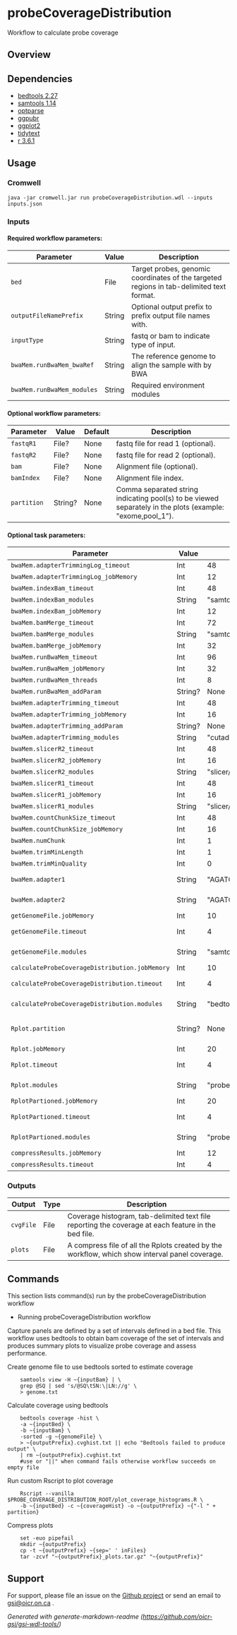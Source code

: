 # probeCoverageDistribution

Workflow to calculate probe coverage

## Overview

## Dependencies

* [bedtools 2.27](https://bedtools.readthedocs.io/en/latest/content/bedtools-suite.html)
* [samtools 1.14](http://www.htslib.org/)
* [optparse](https://cran.r-project.org/web/packages/optparse/index.html)
* [ggpubr](https://cran.r-project.org/web/packages/ggpubr/index.html)
* [ggplot2](https://cran.r-project.org/web/packages/ggplot2/index.html)
* [tidytext](https://cran.r-project.org/web/packages/tidytext/)
* [r 3.6.1](https://cran.r-project.org/)


## Usage

### Cromwell
```
java -jar cromwell.jar run probeCoverageDistribution.wdl --inputs inputs.json
```

### Inputs

#### Required workflow parameters:
Parameter|Value|Description
---|---|---
`bed`|File|Target probes, genomic coordinates of the targeted regions in tab-delimited text format.
`outputFileNamePrefix`|String|Optional output prefix to prefix output file names with.
`inputType`|String|fastq or bam to indicate type of input.
`bwaMem.runBwaMem_bwaRef`|String|The reference genome to align the sample with by BWA
`bwaMem.runBwaMem_modules`|String|Required environment modules


#### Optional workflow parameters:
Parameter|Value|Default|Description
---|---|---|---
`fastqR1`|File?|None|fastq file for read 1 (optional).
`fastqR2`|File?|None|fastq file for read 2 (optional).
`bam`|File?|None|Alignment file (optional).
`bamIndex`|File?|None|Alignment file index.
`partition`|String?|None|Comma separated string indicating pool(s) to be viewed separately in the plots (example: "exome,pool_1").


#### Optional task parameters:
Parameter|Value|Default|Description
---|---|---|---
`bwaMem.adapterTrimmingLog_timeout`|Int|48|Hours before task timeout
`bwaMem.adapterTrimmingLog_jobMemory`|Int|12|Memory allocated indexing job
`bwaMem.indexBam_timeout`|Int|48|Hours before task timeout
`bwaMem.indexBam_modules`|String|"samtools/1.9"|Modules for running indexing job
`bwaMem.indexBam_jobMemory`|Int|12|Memory allocated indexing job
`bwaMem.bamMerge_timeout`|Int|72|Hours before task timeout
`bwaMem.bamMerge_modules`|String|"samtools/1.9"|Required environment modules
`bwaMem.bamMerge_jobMemory`|Int|32|Memory allocated indexing job
`bwaMem.runBwaMem_timeout`|Int|96|Hours before task timeout
`bwaMem.runBwaMem_jobMemory`|Int|32|Memory allocated for this job
`bwaMem.runBwaMem_threads`|Int|8|Requested CPU threads
`bwaMem.runBwaMem_addParam`|String?|None|Additional BWA parameters
`bwaMem.adapterTrimming_timeout`|Int|48|Hours before task timeout
`bwaMem.adapterTrimming_jobMemory`|Int|16|Memory allocated for this job
`bwaMem.adapterTrimming_addParam`|String?|None|Additional cutadapt parameters
`bwaMem.adapterTrimming_modules`|String|"cutadapt/1.8.3"|Required environment modules
`bwaMem.slicerR2_timeout`|Int|48|Hours before task timeout
`bwaMem.slicerR2_jobMemory`|Int|16|Memory allocated for this job
`bwaMem.slicerR2_modules`|String|"slicer/0.3.0"|Required environment modules
`bwaMem.slicerR1_timeout`|Int|48|Hours before task timeout
`bwaMem.slicerR1_jobMemory`|Int|16|Memory allocated for this job
`bwaMem.slicerR1_modules`|String|"slicer/0.3.0"|Required environment modules
`bwaMem.countChunkSize_timeout`|Int|48|Hours before task timeout
`bwaMem.countChunkSize_jobMemory`|Int|16|Memory allocated for this job
`bwaMem.numChunk`|Int|1|number of chunks to split fastq file [1, no splitting]
`bwaMem.trimMinLength`|Int|1|minimum length of reads to keep [1]
`bwaMem.trimMinQuality`|Int|0|minimum quality of read ends to keep [0]
`bwaMem.adapter1`|String|"AGATCGGAAGAGCACACGTCTGAACTCCAGTCAC"|adapter sequence to trim from read 1 [AGATCGGAAGAGCACACGTCTGAACTCCAGTCAC]
`bwaMem.adapter2`|String|"AGATCGGAAGAGCGTCGTGTAGGGAAAGAGTGT"|adapter sequence to trim from read 2 [AGATCGGAAGAGCGTCGTGTAGGGAAAGAGTGT]
`getGenomeFile.jobMemory`|Int|10|Memory (in GB) allocated for job.
`getGenomeFile.timeout`|Int|4|Maximum amount of time (in hours) the task can run for.
`getGenomeFile.modules`|String|"samtools/1.14"|Environment module names and version to load (space separated) before command execution.
`calculateProbeCoverageDistribution.jobMemory`|Int|10|Memory (in GB) allocated for job.
`calculateProbeCoverageDistribution.timeout`|Int|4|Maximum amount of time (in hours) the task can run for.
`calculateProbeCoverageDistribution.modules`|String|"bedtools/2.27"|Environment module names and version to load (space separated) before command execution.
`Rplot.partition`|String?|None|Comma separated string indicating pool(s) to be viewed separately in the plots (example: "exome,pool_1").
`Rplot.jobMemory`|Int|20|Memory (in GB) allocated for job.
`Rplot.timeout`|Int|4|Maximum amount of time (in hours) the task can run for.
`Rplot.modules`|String|"probe-coverage-distribution/2.0"|Environment module names and version to load (space separated) before command execution.
`RplotPartioned.jobMemory`|Int|20|Memory (in GB) allocated for job.
`RplotPartioned.timeout`|Int|4|Maximum amount of time (in hours) the task can run for.
`RplotPartioned.modules`|String|"probe-coverage-distribution/2.0"|Environment module names and version to load (space separated) before command execution.
`compressResults.jobMemory`|Int|12|Memory for the task, in gigabytes
`compressResults.timeout`|Int|4|Timeout for the task, in hours


### Outputs

Output | Type | Description
---|---|---
`cvgFile`|File|Coverage histogram, tab-delimited text file reporting the coverage at each feature in the bed file.
`plots`|File|A compress file of all the Rplots created by the workflow, which show interval panel coverage.


## Commands
 This section lists command(s) run by the probeCoverageDistribution workflow
 
 * Running probeCoverageDistribution workflow
 
 Capture panels are defined by a set of intervals defined in a bed file. This workflow uses bedtools to obtain bam coverage of the set of intervals and produces summary plots to visualize probe coverage and assess performance. 
 
 Create genome file to use bedtools sorted to estimate coverage
 ```
     samtools view -H ~{inputBam} | \
     grep @SQ | sed 's/@SQ\tSN:\|LN://g' \
     > genome.txt
 ```
 Calculate coverage using bedtools
 ```
     bedtools coverage -hist \
     -a ~{inputBed} \
     -b ~{inputBam} \
     -sorted -g ~{genomeFile} \
     > ~{outputPrefix}.cvghist.txt || echo "Bedtools failed to produce output" \
     | rm ~{outputPrefix}.cvghist.txt
     #use or "||" when command fails otherwise workflow succeeds on empty file
 ```
 Run custom Rscript to plot coverage
 ```
     Rscript --vanilla $PROBE_COVERAGE_DISTRIBUTION_ROOT/plot_coverage_histograms.R \
     -b ~{inputBed} -c ~{coverageHist} -o ~{outputPrefix} ~{"-l " + partition}
 ```
 Compress plots
 ```
     set -euo pipefail
     mkdir ~{outputPrefix}
     cp -t ~{outputPrefix} ~{sep=' ' inFiles}
     tar -zcvf "~{outputPrefix}_plots.tar.gz" "~{outputPrefix}"
 ```
 ## Support

For support, please file an issue on the [Github project](https://github.com/oicr-gsi) or send an email to gsi@oicr.on.ca .

_Generated with generate-markdown-readme (https://github.com/oicr-gsi/gsi-wdl-tools/)_
